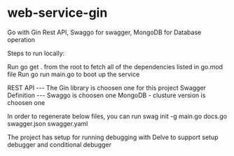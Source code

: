 # web-service-gin
Go with Gin Rest API, Swaggo for swagger,  MongoDB for Database operation


Steps to run locally:

Run go get . from the root to fetch all of the dependencies listed in go.mod file
Run go run main.go to boot up the service

REST API --- The Gin library is choosen one for this project
Swagger Definition --- Swaggo is choosen one
MongoDB - clusture version is choosen one

In order to regenerate below files,  you can run swag init -g main.go
   docs.go
   swagger.json
   swagger.yaml
   
The project has setup for running debugging with Delve to support setup debugger and conditional debugger   
